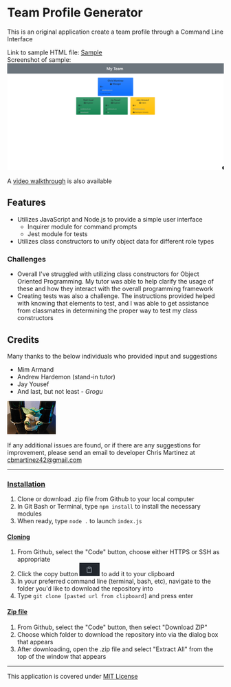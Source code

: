 # Team Profile Generator

This is an original application create a team profile through a Command Line Interface

Link to sample HTML file: [Sample](./sample-employees.html)  
Screenshot of sample: <img src="./assets/images/sample.PNG">    


  
A [video walkthrough](https://www.youtube.com/watch?v=W_ol_5Q7t8E) is also available

## Features
* Utilizes JavaScript and Node.js to provide a simple user interface
    * Inquirer module for command prompts
    * Jest module for tests
* Utilizes class constructors to unify object data for different role types

### Challenges
* Overall I've struggled with utilizing class constructors for Object Oriented Programming. My tutor was able to help clarify the usage of these and how they interact with the overall programming framework
* Creating tests was also a challenge. The instructions provided helped with knowing that elements to test, and I was able to get assistance from classmates in determining the proper way to test my class constructors


## Credits
Many thanks to the below individuals who provided input and suggestions
* Mim Armand
* Andrew Hardemon (stand-in tutor)
* Jay Yousef
* And last, but not least - *Grogu*
        
<img src="./assets/images/grogu.png">


If any additional issues are found, or if there are any suggestions for improvement, please send an email to developer Chris Martinez at cbmartinez42@gmail.com

---

### <ins>Installation</ins>
1.  Clone or download .zip file from Github to your local computer
2.  In Git Bash or Terminal, type `npm install` to install the necessary modules
3.  When ready, type `node .` to launch `index.js`

#### <ins>Cloning</ins>
1. From Github, select the "Code" button, choose either HTTPS or SSH as appropriate
2. Click the copy button <img src="./assets/images/copy-button.PNG"> to add it to your clipboard
3. In your preferred command line (terminal, bash, etc), navigate to the folder you'd like to download the repository into
4. Type `git clone [pasted url from clipboard]` and press enter


#### <ins>Zip file</ins>
1. From Github, select the "Code" button, then select "Download ZIP"
2. Choose which folder to download the repository into via the dialog box that appears
3. After downloading, open the .zip file and select "Extract All" from the top of the window that appears


---

This application is covered under [MIT License](./LICENSE)


